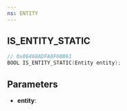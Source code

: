 ```yaml
---
ns: ENTITY
---
```

## IS_ENTITY_STATIC

```c
// 0x86468ADFA0F6B861
BOOL IS_ENTITY_STATIC(Entity entity);
```

## Parameters
* **entity**:
